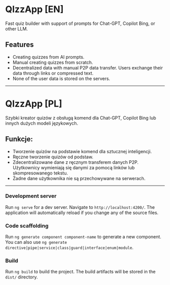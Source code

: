 # QIzzApp [EN]
Fast quiz builder with support of prompts for Chat-GPT, Copilot Bing, or other LLM.

## Features
- Creating quizzes from AI prompts.
- Manual creating quizzes from scratch.
- Decentralized data with manual P2P data transfer. Users exchange their data through links or compressed text.
- None of the user data is stored on the servers.

<hr/>

# QIzzApp [PL]
Szybki kreator quizów z obsługą komend dla Chat-GPT, Copilot Bing lub innych dużych modeli językowych.

## Funkcje:
- Tworzenie quizów na podstawie komend dla sztucznej inteligencji.
- Ręczne tworzenie quizów od podstaw.
- Zdecentralizowane dane z ręcznym transferem danych P2P. Użytkownicy wymieniają się danymi za pomocą linków lub skompresowanego tekstu.
- Żadne dane użytkownika nie są przechowywane na serwerach.

<hr/>

### Development server

Run `ng serve` for a dev server. Navigate to `http://localhost:4200/`. The application will automatically reload if you change any of the source files.

### Code scaffolding

Run `ng generate component component-name` to generate a new component. You can also use `ng generate directive|pipe|service|class|guard|interface|enum|module`.

### Build

Run `ng build` to build the project. The build artifacts will be stored in the `dist/` directory.
